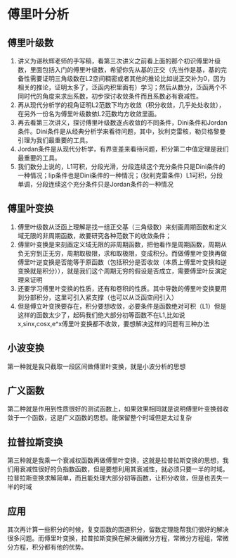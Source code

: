 # 傅里叶分析
## 傅里叶级数
1. 讲义为谌秋辉老师的手写稿，看第三次讲义之前看上面的那个初识傅里叶级数，里面包括入门的傅里叶级数，希望你先从基的正交（先当作是基，基的完备性需要证明三角级数在L2空间稠密或者其他的推论比如说正交补为0，因为相关的推论，证明太多了，泛函内积里面有）学习；然后从数分，泛函两个不同时代的角度来求出系数，初步探讨收敛条件而且系数必有衰减性。  
2. 再从现代分析学的视角证明L2范数下均方收敛（积分收敛，几乎处处收敛），在另外一份名为傅里叶级数依L2范数均方收敛里面。  
3. 再去看第三次讲义，探讨傅里叶级数逐点收敛的不同条件，Dini条件和Jordan条件。Dini条件是从经典分析学来看待问题，其中，狄利克雷核，勒贝格黎曼引理为我们最重要的工具。  
4. Jordan条件是从现代分析学，有界变差来看待问题，积分第二中值定理是我们最重要的工具。  
5. 我们数分上说的，L1可积，分段光滑，分段连续这个充分条件只是Dini条件的一种情况；lip条件也是Dini条件的一种情况；（狄利克雷条件）L1可积，分段单调，分段连续这个充分条件只是Jordan条件的一种情况  
## 傅里叶变换
1. 傅里叶级数从泛函上理解是找一组正交基（三角级数）来刻画周期函数和定义域无限的非周期函数，故要研究各种范数下的收敛条件；  
2. 傅里叶变换是来刻画定义域无限的非周期函数，把他看作是周期函数，周期从负无穷到正无穷，周期取极限，求和取极限，变成积分。而做傅里叶变换再做傅里叶逆变换是否能等于原函数（包括积分是否收敛（本质上傅里叶变换和逆变换就是积分）），就是我们这个周期无穷的假设是否成立，需要傅里叶反演定理来证明  
3. 还要学习傅里叶变换的性质，还有和卷积的性质。其中导数的傅里叶变换要用到分部积分，这里可引入紧支撑（也可以从泛函空间引入） 
4. 但是傅立叶变换要存在，积分要想收敛，必要条件是函数绝对可积（L1）但是这样的函数太少了，起码我们绝大部分初等函数不在L1,比如说x,sinx,cosx,e^x傅里叶变换都不收敛，要想解决这样的问题有三种办法  
## 小波变换
第一种就是我只截取一段区间做傅里叶变换，就是小波分析的思想  
## 广义函数
第二种就是作用到性质很好的测试函数上，如果效果相同就是说明傅里叶变换弱收敛于一个函数，这是广义函数的思想。能保留整个时域但是太过复杂  
## 拉普拉斯变换
第三种就是我乘一个衰减权函数再做傅里叶变换，这就是拉普拉斯变换的思想，我们用衰减性很好的负指数函数，但是要想利用其衰减性，就必须只要一半的时域。拉普拉斯变换求解简单，而且能处理大部分初等函数，让积分收敛，但是也丢失一半的时域  
## 应用
其次再计算一些积分的时候，复变函数的围道积分，留数定理能帮我们很好的解决很多问题。而傅里叶变换，拉普拉斯变换在解决偏微分方程，常微分方程组，常微分方程，积分都有他的优势。
